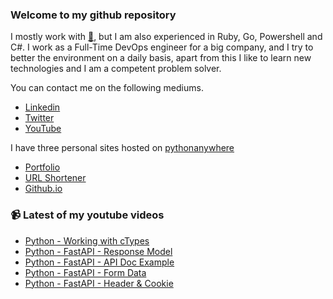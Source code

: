 ### Welcome to my github repository

I mostly work with [:snake:](https://www.python.org/), but I am also experienced in Ruby, Go, Powershell and C#. I work as a Full-Time DevOps engineer for a big company, and I try to better the environment on a daily basis, apart from this I like to learn new technologies and I am a competent problem solver.

You can contact me on the following mediums.
- [Linkedin](https://www.linkedin.com/in/r3ap3rpy)
- [Twitter](https://twitter.com/r3ap3rpy)
- [YouTube](https://www.youtube.com/channel/UC1qkMXH8d2I9DDAtBSeEHqg)

I have three personal sites hosted on [pythonanywhere](https://www.pythonanywhere.com/)
- [Portfolio](http://r3ap3rpy.pythonanywhere.com/)
- [URL Shortener](http://shortenpy.pythonanywhere.com/)
- [Github.io](https://r3ap3rpy.github.io/)

### :video_camera: Latest of my youtube videos
<!-- YOUTUBE:START -->
- [Python - Working with cTypes](https://www.youtube.com/watch?v=G3KKWvmWmZ4)
- [Python - FastAPI - Response Model](https://www.youtube.com/watch?v=YGrOBwDgD0U)
- [Python - FastAPI - API Doc Example](https://www.youtube.com/watch?v=K-KsfJzSkaY)
- [Python - FastAPI - Form Data](https://www.youtube.com/watch?v=OQL4zMqGb2k)
- [Python - FastAPI - Header & Cookie](https://www.youtube.com/watch?v=3A90XnCFIQQ)
<!-- YOUTUBE:END -->

